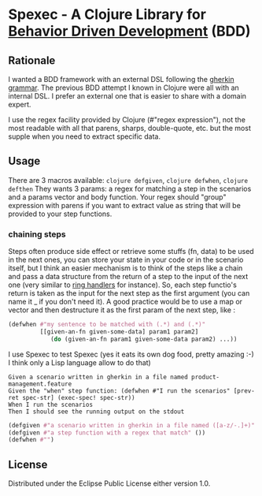# Spexec - A Clojure Library for [Behavior Driven Development](http://en.wikipedia.org/wiki/Behavior-driven_development) (BDD)

## Rationale

I wanted a BDD framework with an external DSL following the [gherkin grammar](https://github.com/cucumber/cucumber/wiki/Gherkin). The previous BDD attempt I known in Clojure were all with an internal DSL. I prefer an external one that is easier to share with a domain expert.

I use the regex facility provided by Clojure (#"regex expression"), not the most readable with all that parens, sharps, double-quote, etc. but the most supple when you need to extract specific data.

## Usage

There are 3 macros available: ```clojure defgiven```, ```clojure defwhen```, ```clojure defthen```
They wants 3 params: a regex for matching a step in the scenarios and a params vector and body function.
Your regex should "group" expression with parens if you want to extract value as string that will be provided to your step functions.

### chaining steps
Steps often produce side effect or retrieve some stuffs (fn, data) to be used in the next ones, you can store your state in your code or in the scenario itself, but I think an easier mechanism is to think of the steps like a chain and pass a data structure from the return of a step to the input of the next one (very similar to [ring handlers](https://github.com/ring-clojure/ring/wiki/Concepts) for instance). So, each step functio's return is taken as the input for the next step as the first argument (you can name it _ if you don't need it). A good practice would be to use a map or vector and then destructure it as the first param of the next step, like :

```clojure
(defwhen #"my sentence to be matched with (.*) and (.*)" 
		 [[given-an-fn given-some-data] param1 param2] 
		 	(do (given-an-fn param1 given-some-data param2) ...))
```

I use Spexec to test Spexec (yes it eats its own dog food, pretty amazing :-) I think only a Lisp language allow to do that)

```gherkin
Given a scenario written in gherkin in a file named product-management.feature
Given the "when" step function: (defwhen #"I run the scenarios" [prev-ret spec-str] (exec-spec! spec-str))
When I run the scenarios
Then I should see the running output on the stdout
```

```clojure
(defgiven #"a scenario written in gherkin in a file named ([a-z/-.]+)" [file-name] (let [spec-str (slurp file-name)]))
(defgiven #"a step function with a regex that match" ())
(defwhen #"")

```

## License

Distributed under the Eclipse Public License either version 1.0.
